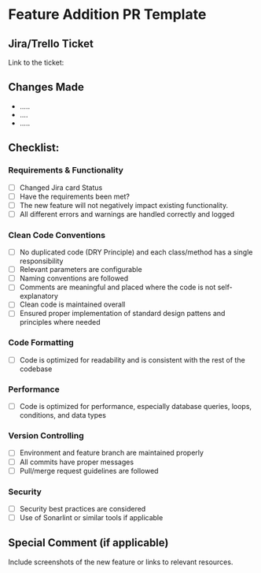 # Feature Addition PR Template

## Jira/Trello Ticket
Link to the ticket:

## Changes Made
- .....
- ....
- .....

## Checklist:

### Requirements & Functionality
- [ ] Changed Jira card Status
- [ ] Have the requirements been met? 
- [ ] The new feature will not negatively impact existing functionality.
- [ ] All different errors and warnings are handled correctly and logged

### Clean Code Conventions  
- [ ] No duplicated code (DRY Principle) and each class/method has a single responsibility
- [ ] Relevant parameters are configurable
- [ ] Naming conventions are followed
- [ ] Comments are meaningful and placed where the code is not self-explanatory
- [ ] Clean code is maintained overall 
- [ ] Ensured proper implementation of standard design pattens and principles where needed

### Code Formatting
- [ ] Code is optimized for readability and is consistent with the rest of the codebase

### Performance
- [ ] Code is optimized for performance, especially database queries, loops, conditions, and data types

### Version Controlling
- [ ] Environment and feature branch are maintained properly
- [ ] All commits have proper messages
- [ ] Pull/merge request guidelines are followed

### Security
- [ ] Security best practices are considered
- [ ] Use of Sonarlint or similar tools if applicable

## Special Comment (if applicable)
Include screenshots of the new feature or links to relevant resources.